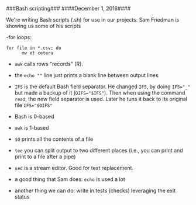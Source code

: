 ###Bash scripting###
####December 1, 2016####

We're writing Bash scripts (.sh) for use in our projects. Sam Friedman is showing us some of his scripts

-for loops: 

```
for file in *.csv; do
      mv et cetera      
````

- ```awk``` calls rows "records" (R). 

- the ```echo ""``` line just prints a blank line between output lines

- ```IFS``` is the default Bash field separator. He changed ```IFS```, by doing ```IFS="_"``` but made a backup of it (```OIFS="$IFS"```). 
Then when using the command ```read```, the new field separator is used. Later he tuns it back to its original file ```IFS="$OIFS"```

- Bash is 0-based

- ```awk``` is 1-based

- ```$0``` prints all the contents of a file

- ```tee``` you can split output to two different places (i.e., you can print and print to a file after a pipe)
      
-  ```sed``` is a stream editor. Good for text replacement. 

- a good thing that Sam does: ```echo``` is used a lot

- another thing we can do: write in tests (checks) leveraging the exit status
